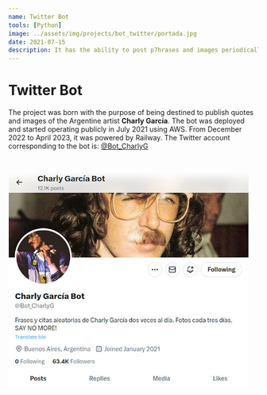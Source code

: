 ```yaml
---
name: Twitter Bot
tools: [Python]
image: ../assets/img/projects/bot_twitter/portada.jpg
date: 2021-07-15
description: It has the ability to post p7hrases and images periodically and randomly, making use of the Twitter API.
---
```


# Twitter Bot <a href="https://github.com/PabloMusaber/twitter-bot" style="color: #6c757d" onMouseOver="this.style.color='#333333'" onMouseOut="this.style.color='#6c757d'" target="githubWindow"><i class="fab fa-github"></i></a>

The project was born with the purpose of being destined to publish quotes and images of the Argentine artist **Charly García**. The bot was deployed and started operating publicly in July 2021 using AWS. From December 2022 to April 2023, it was powered by Railway. The Twitter account corresponding to the bot is: [@Bot_CharlyG](https://twitter.com/Bot_CharlyG)

<br>

![perfil](../assets/img/projects/bot_twitter/charly_bot.jpg)

<br>

<script src='https://cdn.jsdelivr.net/gh/eddymens/markdown-external-link-script@v2.0.0/main.min.js'></script>
